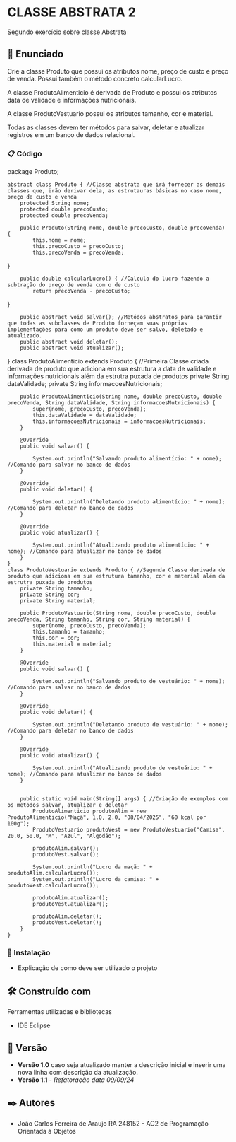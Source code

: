 # CLASSE ABSTRATA 2

Segundo exercício sobre classe Abstrata

## 🚀 Enunciado

Crie a classe Produto que possui os atributos nome, preço de custo e preço de venda. Possui também o método concreto calcularLucro.

A classe ProdutoAlimenticio é derivada de Produto e possui os atributos data de validade e informações nutricionais.

A classe ProdutoVestuario possui os atributos tamanho, cor e material.

Todas as classes devem ter métodos para salvar, deletar e atualizar registros em um banco de dados relacional.

### 📋 Código

package Produto;

	abstract class Produto { //Classe abstrata que irá fornecer as demais classes que, irão derivar dela, as estrutauras básicas no caso nome, preço de custo e venda
	    protected String nome;
	    protected double precoCusto;
	    protected double precoVenda;
	
	    public Produto(String nome, double precoCusto, double precoVenda) {
	        this.nome = nome;
	        this.precoCusto = precoCusto;
	        this.precoVenda = precoVenda;
 }
	
	    public double calcularLucro() { //Calculo do lucro fazendo a subtração do preço de venda com o de custo
	        return precoVenda - precoCusto;
 }
	
	    public abstract void salvar(); //Metódos abstratos para garantir que todas as subclasses de Produto forneçam suas próprias implementações para como um produto deve ser salvo, deletado e atualizado.
	    public abstract void deletar();
	    public abstract void atualizar();
}
	class ProdutoAlimenticio extends Produto { //Primeira Classe criada derivada de produto que adiciona em sua estrutura a data de validade e informações nutricionais além da estrutra puxada de produtos
	    private String dataValidade;
	    private String informacoesNutricionais;

	    public ProdutoAlimenticio(String nome, double precoCusto, double precoVenda, String dataValidade, String informacoesNutricionais) {
	        super(nome, precoCusto, precoVenda);
	        this.dataValidade = dataValidade;
	        this.informacoesNutricionais = informacoesNutricionais;
	    }

	    @Override
	    public void salvar() {
	       
	        System.out.println("Salvando produto alimentício: " + nome); //Comando para salvar no banco de dados
	    }

	    @Override
	    public void deletar() {
	        
	        System.out.println("Deletando produto alimentício: " + nome); //Comando para deletar no banco de dados
	    }

	    @Override
	    public void atualizar() {
	        
	        System.out.println("Atualizando produto alimentício: " + nome); //Comando para atualizar no banco de dados
	    }
	}
	class ProdutoVestuario extends Produto { //Segunda Classe derivada de produto que adiciona em sua estrutura tamanho, cor e material além da estrutra puxada de produtos
	    private String tamanho;
	    private String cor;
	    private String material;

	    public ProdutoVestuario(String nome, double precoCusto, double precoVenda, String tamanho, String cor, String material) {
	        super(nome, precoCusto, precoVenda);
	        this.tamanho = tamanho;
	        this.cor = cor;
	        this.material = material;
	    }

	    @Override
	    public void salvar() {
	        
	        System.out.println("Salvando produto de vestuário: " + nome); //Comando para salvar no banco de dados
	    }

	    @Override
	    public void deletar() {
	        
	        System.out.println("Deletando produto de vestuário: " + nome); //Comando para deletar no banco de dados
	    }

	    @Override
	    public void atualizar() {
	        
	        System.out.println("Atualizando produto de vestuário: " + nome); //Comando para atualizar no banco de dados
	    }
	

	    public static void main(String[] args) { //Criação de exemplos com os metodos salvar, atualizar e deletar
	        ProdutoAlimenticio produtoAlim = new ProdutoAlimenticio("Maçã", 1.0, 2.0, "08/04/2025", "60 kcal por 100g");
	        ProdutoVestuario produtoVest = new ProdutoVestuario("Camisa", 20.0, 50.0, "M", "Azul", "Algodão");

	        produtoAlim.salvar();
	        produtoVest.salvar();

	        System.out.println("Lucro da maçã: " + produtoAlim.calcularLucro());
	        System.out.println("Lucro da camisa: " + produtoVest.calcularLucro());

	        produtoAlim.atualizar();
	        produtoVest.atualizar();

	        produtoAlim.deletar();
	        produtoVest.deletar();
	    }
	}


### 🔧 Instalação

* Explicação de como deve ser utilizado o projeto

## 🛠️ Construído com

Ferramentas utilizadas e bibliotecas

* IDE Eclipse

## 📌 Versão

* **Versão 1.0** caso seja atualizado manter a descrição inicial e inserir uma nova linha com descrição da atualização.
* **Versão 1.1** - *Refatoração* *data 09/09/24*

## ✒️ Autores

* João Carlos Ferreira de Araujo RA 248152 - AC2 de Programação Orientada à Objetos

